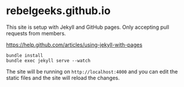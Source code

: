 rebelgeeks.github.io
====================

This site is setup with Jekyll and GitHub pages. Only accepting pull requests from members.

https://help.github.com/articles/using-jekyll-with-pages

    bundle install
    bundle exec jekyll serve --watch

The site will be running on `http://localhost:4000` and you can edit the static files and the site will reload the changes.